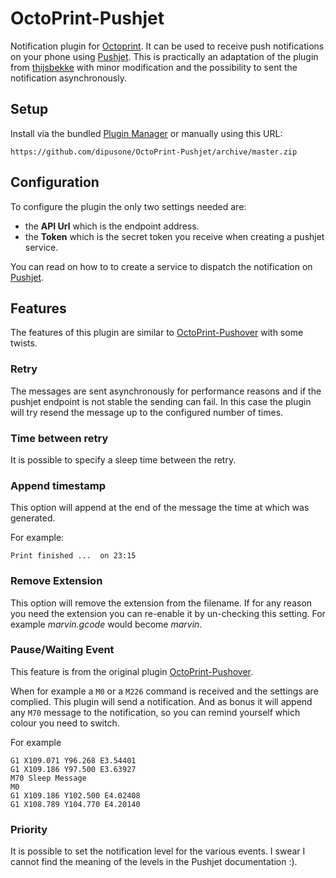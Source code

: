# OctoPrint-Pushjet

Notification plugin for [Octoprint](octoprint.org). It can be used to receive push notifications on your phone using [Pushjet](https://pushjet.io/).
This is practically an adaptation of the plugin from [thijsbekke](https://github.com/thijsbekke/OctoPrint-Pushover/) with minor modification and 
the possibility to sent the notification asynchronously.
 

## Setup

Install via the bundled [Plugin Manager](https://github.com/foosel/OctoPrint/wiki/Plugin:-Plugin-Manager)
or manually using this URL:

    https://github.com/dipusone/OctoPrint-Pushjet/archive/master.zip


## Configuration

To configure the plugin the only two settings needed are:
 - the **API Url** which is the endpoint address.
 - the **Token** which is the secret token you receive when creating a pushjet service.
 
You can read on how to to create a service to dispatch the notification on [Pushjet](http://docs.pushjet.io/docs/getting-started).

## Features

The features of this plugin are similar to [OctoPrint-Pushover](https://github.com/thijsbekke/OctoPrint-Pushover/) with some twists.

### Retry

The messages are sent asynchronously for performance reasons and if the pushjet
endpoint is not stable the sending can fail. In this case the plugin will try 
resend the message up to the configured number of times.

### Time between retry

It is possible to specify a sleep time between the retry.

### Append timestamp

This option will append at the end of the message the time at which was generated.

For example:

```
Print finished ...  on 23:15

``` 

### Remove Extension

This option will remove the extension from the filename. If for any reason you 
need the extension you can re-enable it by un-checking this setting.
For example *marvin.gcode* would become *marvin*.


### Pause/Waiting Event

This feature is from the original plugin [OctoPrint-Pushover](https://github.com/thijsbekke/OctoPrint-Pushover/).

When for example a ```M0``` or a ```M226``` command is received and the settings are complied. This plugin will send a notification. And as bonus it will append any ```M70``` message to the notification, so you can remind yourself which colour you need to switch.

For example
```GCODE
G1 X109.071 Y96.268 E3.54401
G1 X109.186 Y97.500 E3.63927
M70 Sleep Message
M0
G1 X109.186 Y102.500 E4.02408
G1 X108.789 Y104.770 E4.20140
```


### Priority

It is possible to set the notification level for the various events.
I swear I cannot find the meaning of the levels in the Pushjet documentation :).


